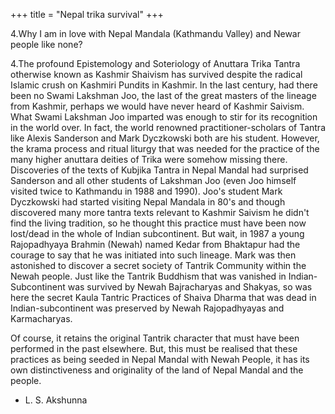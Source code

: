 +++
title = "Nepal trika survival"
+++

4.Why I am in love with Nepal Mandala (Kathmandu Valley) and Newar people like none?

4.The profound Epistemology and Soteriology of Anuttara Trika Tantra otherwise known as Kashmir Shaivism has survived despite the radical Islamic crush on Kashmiri Pundits in Kashmir. In the last century, had there been no Swami Lakshman Joo, the last of the great masters of the lineage from Kashmir, perhaps we would have never heard of Kashmir Saivism. What Swami Lakshman Joo imparted was enough to stir for its recognition in the world over. In fact, the world renowned practitioner-scholars of Tantra like Alexis Sanderson and Mark Dyczkowski both are his student. However, the krama process and ritual liturgy that was needed for the practice of the many higher anuttara deities of Trika were somehow missing there. Discoveries of the texts of Kubjika Tantra in Nepal Mandal had surprised Sanderson and all other students of Lakshman Joo (even Joo himself visited twice to Kathmandu in 1988 and 1990). Joo's student Mark Dyczkowski had started visiting Nepal Mandala in 80's and though discovered many more tantra texts relevant to Kashmir Saivism he didn't find the living tradition, so he thought this practice must have been now lost/dead in the whole of Indian subcontinent. But wait, in 1987 a young Rajopadhyaya Brahmin (Newah) named Kedar from Bhaktapur had the courage to say that he was initiated into such lineage. Mark was then astonished to discover a secret society of Tantrik Community within the Newah people. Just like the Tantrik Buddhism that was vanished in Indian-Subcontinent was survived by Newah Bajracharyas and Shakyas, so was here the secret Kaula Tantric Practices of Shaiva Dharma that was dead in Indian-subcontinent was preserved by Newah Rajopadhyayas and Karmacharyas.

Of course, it retains the original Tantrik character that must have been performed in the past elsewhere. But, this must be realised that these practices as being seeded in Nepal Mandal with Newah People, it has its own distinctiveness and originality of the land of Nepal Mandal and the people.
 
- L. S. Akshunna
